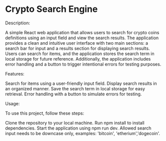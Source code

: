 # Crypto Search Engine

Description:

A simple React web application that allows users to search for crypto coins definitions using an input field and view the search results. The application provides a clean and intuitive user interface with two main sections: a search bar for input and a results section for displaying search results. Users can search for items, and the application stores the search term in local storage for future reference. Additionally, the application includes error handling and a button to trigger intentional errors for testing purposes.

Features:

Search for items using a user-friendly input field.
Display search results in an organized manner.
Save the search term in local storage for easy retrieval.
Error handling with a button to simulate errors for testing.

Usage:

To use this project, follow these steps:

Clone the repository to your local machine.
Run npm install to install dependencies.
Start the application using npm run dev.
Allowed search input needs to be downcase only, examples: 'bitcoin', 'etherium','dogecoin'.
